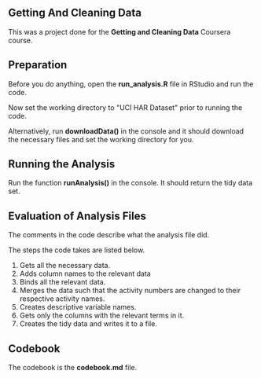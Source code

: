## Getting And Cleaning Data

This was a project done for the **Getting and Cleaning Data** Coursera course.

## Preparation

Before you do anything, open the **run_analysis.R** file in RStudio and run the code.

Now set the working directory to "UCI HAR Dataset" prior to running the code.
	
Alternatively, run **downloadData()** in the console and it should download the necessary files and set the working directory for you.

## Running the Analysis

Run the function **runAnalysis()** in the console. It should return the tidy data set.

## Evaluation of Analysis Files

The comments in the code describe what the analysis file did. 

The steps the code takes are listed below.

1. Gets all the necessary data.
2. Adds column names to the relevant data
3. Binds all the relevant data.
4. Merges the data such that the activity numbers are changed to their respective activity names.
5. Creates descriptive variable names.
6. Gets only the columns with the relevant terms in it.
7. Creates the tidy data and writes it to a file.

## Codebook

The codebook is the **codebook.md** file.